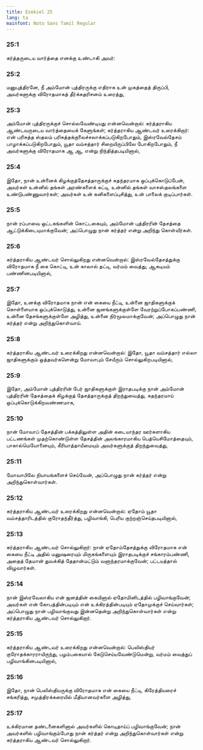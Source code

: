```yaml
---
title: Ezekiel 25
lang: ta
mainfont: Noto Sans Tamil Regular
---
```


###  25:1

கர்த்தருடைய வார்த்தை எனக்கு உண்டாகி அவர்:

###  25:2

மனுபுத்திரனே, நீ அம்மோன் புத்திரருக்கு எதிராக உன் முகத்தைத் திருப்பி, அவர்களுக்கு விரோதமாகத் தீர்க்கதரிசனம் உரைத்து,

###  25:3

அம்மோன் புத்திரருக்குச் சொல்லவேண்டியது என்னவென்றால்: கர்த்தராகிய ஆண்டவருடைய வார்த்தையைக் கேளுங்கள்; கர்த்தராகிய ஆண்டவர் உரைக்கிறார்: என் பரிசுத்த ஸ்தலம் பரிசுத்தக்குலைச்சலாக்கப்படுகிறபோதும், இஸ்ரவேல்தேசம் பாழாக்கப்படுகிறபோதும், யூதா வம்சத்தார் சிறையிருப்பிலே போகிறபோதும், நீ அவர்களுக்கு விரோதமாக ஆ ஆ, என்று நிந்தித்தபடியினால்,

###  25:4

இதோ, நான் உன்னைக் கிழக்குத்தேசத்தாருக்குச் சுதந்தரமாக ஒப்புக்கொடுப்பேன், அவர்கள் உன்னில் தங்கள் அரண்களைக் கட்டி, உன்னில் தங்கள் வாசஸ்தலங்களை உண்டுபண்ணுவார்கள்; அவர்கள் உன் கனிகளைப்புசித்து, உன் பாலைக் குடிப்பார்கள்.

###  25:5

நான் ரப்பாவை ஒட்டகங்களின் கொட்டகையும், அம்மோன் புத்திரரின் தேசத்தை ஆட்டுக்கிடையுமாக்குவேன்; அப்பொழுது நான் கர்த்தர் என்று அறிந்து கொள்வீர்கள்.

###  25:6

கர்த்தராகிய ஆண்டவர் சொல்லுகிறது என்னவென்றால்: இஸ்ரவேல்தேசத்துக்கு விரோதமாக நீ கை கொட்டி, உன் காலால் தட்டி, வர்மம் வைத்து, ஆகடியம் பண்ணினபடியினால்,

###  25:7

இதோ, உனக்கு விரோதமாக நான் என் கையை நீட்டி, உன்னை ஜாதிகளுக்குக் கொள்ளையாக ஒப்புக்கொடுத்து, உன்னை ஜனங்களுக்குள்ளே வேரற்றுப்போகப்பண்ணி, உன்னை தேசங்களுக்குள்ளே அழித்து, உன்னை நிர்மூலமாக்குவேன்; அப்பொழுது நான் கர்த்தர் என்று அறிந்துகொள்வாய்.

###  25:8

கர்த்தராகிய ஆண்டவர் உரைக்கிறது என்னவென்றால்: இதோ, யூதா வம்சத்தார் எல்லா ஜாதிகளுக்கும் ஒத்தவர்களென்று மோவாபும் சேயீரும் சொல்லுகிறபடியினால்,

###  25:9

இதோ, அம்மோன் புத்திரரின் பேர் ஜாதிகளுக்குள் இராதபடிக்கு நான் அம்மோன் புத்திரரின் தேசத்தைக் கிழக்குத் தேசத்தாருக்குத் திறந்துவைத்து, சுதந்தரமாய் ஒப்புக்கொடுக்கிறவண்ணமாக,

###  25:10

நான் மோவாப் தேசத்தின் பக்கத்திலுள்ள அதின் கடையாந்தர ஊர்களாகிய பட்டணங்கள் முதற்கொண்டுள்ள தேசத்தின் அலங்காரமாகிய பெத்யெசிமோத்தையும், பாகால்மெயோனையும், கீரியாத்தாயீமையும் அவர்களுக்குத் திறந்துவைத்து,

###  25:11

மோவாபிலே நியாயங்களைச் செய்வேன், அப்பொழுது நான் கர்த்தர் என்று அறிந்துகொள்வார்கள்.

###  25:12

கர்த்தராகிய ஆண்டவர் உரைக்கிறது என்னவென்றால்: ஏதோம் யூதா வம்சத்தாரிடத்தில் குரோதந்தீர்த்து, பழிவாங்கி, பெரிய குற்றஞ்செய்தபடியினால்,

###  25:13

கர்த்தராகிய ஆண்டவர் சொல்லுகிறார்: நான் ஏதோம்தேசத்துக்கு விரோதமாக என் கையை நீட்டி அதில் மனுஷரையும் மிருகங்களையும் இராதபடிக்குச் சங்காரம்பண்ணி, அதைத் தேமான் துவக்கித் தேதான்மட்டும் வனாந்தரமாக்குவேன்; பட்டயத்தால் விழுவார்கள்.

###  25:14

நான் இஸ்ரவேலாகிய என் ஜனத்தின் கையினால் ஏதோமினிடத்தில் பழிவாங்குவேன்; அவர்கள் என் கோபத்தின்படியும் என் உக்கிரத்தின்படியும் ஏதோமுக்குச் செய்வார்கள்; அப்பொழுது நான் பழிவாங்குவது இன்னதென்று அறிந்துகொள்வார்கள் என்று கர்த்தராகிய ஆண்டவர் சொல்லுகிறார்.

###  25:15

கர்த்தராகிய ஆண்டவர் உரைக்கிறது என்னவென்றால்: பெலிஸ்தியர் குரோதக்காரராயிருந்து, பழம்பகையால் கேடுசெய்யவேண்டுமென்று, வர்மம் வைத்துப் பழிவாங்கினபடியினால்,

###  25:16

இதோ, நான் பெலிஸ்தியருக்கு விரோதமாக என் கையை நீட்டி, கிரேத்தியரைச் சங்கரித்து, சமுத்திரக்கரையில் மீதியானவர்களை அழித்து,

###  25:17

உக்கிரமான தண்டனைகளினால் அவர்களில் கொடிதாய்ப் பழிவாங்குவேன்; நான் அவர்களில் பழிவாங்கும்போது நான் கர்த்தர் என்று அறிந்துகொள்வார்கள் என்று கர்த்தராகிய ஆண்டவர் சொல்லுகிறார்.

